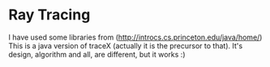 Ray Tracing
===================

I have used some libraries from (http://introcs.cs.princeton.edu/java/home/)
This is a java version of traceX (actually it is the precursor to that). It's design, algorithm and all, are different, but it works :)

